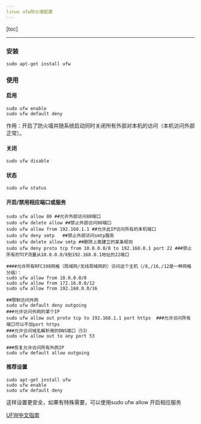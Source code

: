 ```yaml
---
linux ufw防火墙配置
---
```


[toc]

----

### 安装

`sudo apt-get install ufw`



### 使用

#### 启用

```shell
sudo ufw enable
sudo ufw default deny
```

作用：开启了防火墙并随系统启动同时关闭所有外部对本机的访问（本机访问外部正常）。

#### 关闭

`sudo ufw disable`

#### 状态

`sudo ufw status`



#### 开启/禁用相应端口或服务

```shell
sudo ufw allow 80 ##允许外部访问80端口
sudo ufw delete allow ##禁止外部访问80端口
sudo ufw allow from 192.168.1.1 ##允许此IP访问所有的本机端口
sudo ufw deny smtp   ##禁止外部访问smtp服务
sudo ufw delete allow smtp ##删除上面建立的某条规则
sudo ufw deny proto tcp from 10.0.0.0/8 to 192.168.0.1 port 22 ###禁止所有的TCP流量从10.0.0.0/8到192.168.0.1地址的22端口

####允许所有RFC198网格（局域网/无线局域网的）访问这个主机（/8,/16,/12是一种网格分级）：
sudo ufw allow from 10.0.0.0/8
sudo ufw allow from 172.16.0.0/12
sudo ufw allow from 192.168.0.0/16

##限制访问外网
sudo ufw default deny outgoing
###允许访问外网的某个IP
sudo ufw allow out proto tcp to 192.168.1.1 port https  ###允许访问所有端口可以不加port https
###允许访问域名解析用的DNS端口（53）
sudo ufw allow out to any port 53

###恢复允许访问所有外网IP
sudo ufw default allow outgoing
```



#### 推荐设置

```shell
sudo apt-get install ufw
sudo ufw enable
sudo ufw default deny
```

这样设置更安全，如果有特殊需要，可以使用sudo ufw allow 开启相应服务

[UFW中文指南](https://wiki.ubuntu.com.cn/Ufw%E4%BD%BF%E7%94%A8%E6%8C%87%E5%8D%97)



